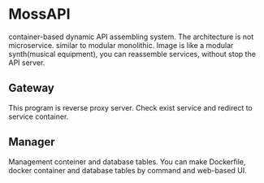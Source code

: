 # MossAPI

container-based dynamic API assembling system.
The architecture is not microservice. similar to modular monolithic. Image is like a modular synth(musical equipment), you can reassemble services, without stop the API server.

## Gateway

This program is reverse proxy server.
Check exist service and redirect to service container.

## Manager

Management conteiner and database tables.
You can make Dockerfile, docker container and database tables by command and web-based UI.
